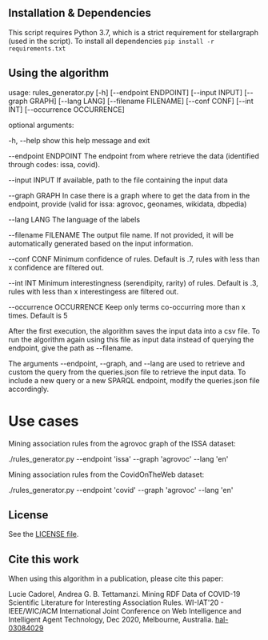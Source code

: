 
## Installation & Dependencies 
This script requires Python 3.7, which is a strict requirement for stellargraph (used in the script).
To install all dependencies `pip install -r requirements.txt`

## Using the algorithm

usage: rules_generator.py [-h] [--endpoint ENDPOINT] [--input INPUT]
                          [--graph GRAPH] [--lang LANG] [--filename FILENAME]
                          [--conf CONF] [--int INT] [--occurrence OCCURRENCE]

optional arguments:

  -h, --help            show this help message and exit
  
  --endpoint ENDPOINT   The endpoint from where retrieve the data (identified
                        through codes: issa, covid).
  
  --input INPUT         If available, path to the file containing the input
                        data
  
  --graph GRAPH         In case there is a graph where to get the data from in
                        the endpoint, provide (valid for issa: agrovoc,
                        geonames, wikidata, dbpedia)
  
  --lang LANG           The language of the labels
  
  --filename FILENAME   The output file name. If not provided, it will be
                        automatically generated based on the input
                        information.
  
  --conf CONF           Minimum confidence of rules. Default is .7, rules with
                        less than x confidence are filtered out.
  
  --int INT             Minimum interestingness (serendipity, rarity) of
                        rules. Default is .3, rules with less than x
                        interestingess are filtered out.
  
  --occurrence OCCURRENCE
                        Keep only terms co-occurring more than x times.
                        Default is 5

After the first execution, the algorithm saves the input data into a csv file. To run the algorithm again using this file as input data instead of querying the endpoint, give the path as --filename.

The arguments --endpoint, --graph, and --lang are used to retrieve and custom the query from the queries.json file to retrieve the input data. To include a new query or a new SPARQL endpoint, modify the queries.json file accordingly.

# Use cases
Mining association rules from the agrovoc graph of the ISSA dataset:

./rules_generator.py --endpoint 'issa' --graph 'agrovoc' --lang 'en' 

Mining association rules from the CovidOnTheWeb dataset:

./rules_generator.py --endpoint 'covid' --graph 'agrovoc' --lang 'en' 

## License

See the [LICENSE file](LICENSE).

## Cite this work

When using this algorithm in a publication, please cite this paper:

Lucie Cadorel, Andrea G. B. Tettamanzi. Mining RDF Data of COVID-19 Scientific Literature for Interesting Association Rules. WI-IAT'20 - IEEE/WIC/ACM International Joint Conference on Web Intelligence and Intelligent Agent Technology, Dec 2020, Melbourne, Australia. [hal-03084029](https://hal.inria.fr/hal-03084029)
